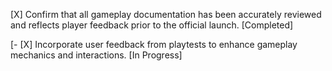 [X] Confirm that all gameplay documentation has been accurately reviewed and reflects player feedback prior to the official launch. [Completed]

[- [X] Incorporate user feedback from playtests to enhance gameplay mechanics and interactions. [In Progress]